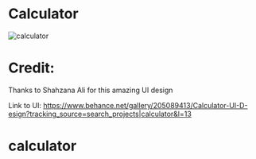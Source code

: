 # Calculator
![calculator ](https://github.com/user-attachments/assets/b1afced4-cab4-4930-9c54-ffb92f4b016b)

# Credit:
Thanks to Shahzana Ali for this amazing UI design

Link to UI: https://www.behance.net/gallery/205089413/Calculator-UI-D-esign?tracking_source=search_projects|calculator&l=13
# calculator
